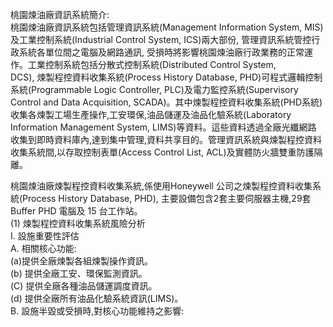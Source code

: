 桃園煉油廠資訊系統簡介:  
桃園煉油廠資訊系統包括管理資訊系統(Management Information System, MIS)及工業控制系統(Industrial Control System, ICS)兩大部份, 管理資訊系統管控行政系統各單位間之電腦及網路通訊, 受損時將影響桃園煉油廠行政業務的正常運作。工業控制系統包括分散式控制系統(Distributed Control System,  
DCS), 煉製程控資料收集系統(Process History Database, PHD)可程式邏輯控制系統(Programmable Logic Controller, PLC)及電力監控系統(Supervisory Control and Data Acquisition, SCADA)。其中煉製程控資料收集系統(PHD系統)收集各煉製工場生產操作,工安環保,油品儲運及油品化驗系統(Laboratory Information Management System, LIMS)等資料。這些資料透過全廠光纖網路  
收集到即時資料庫內,達到集中管理,資料共享目的。管理資訊系統與煉製程控資料收集系統間,以存取控制表單(Access Control List, ACL)及實體防火牆雙重防護隔離。  

桃園煉油廠煉製程控資料收集系統,係使用Honeywell 公司之煉製程控資料收集系統(Process History Database, PHD), 主要設備包含2套主要伺服器主機,29套 Buffer PHD 電腦及 15 台工作站。  
(1) 煉製程控資料收集系統風險分析  
	I. 設施重要性評估  
		A. 相關核心功能:  
			(a)提供全廠煉製各組煉製操作資訊。  
			(b) 提供全廠工安、環保監測資訊。  
			(C) 提供全廠各種油品儲運調度資訊。  
			(d) 提供全廠所有油品化驗系統資訊(LIMS)。  
		B. 設施半毀或受損時,對核心功能維持之影響:

